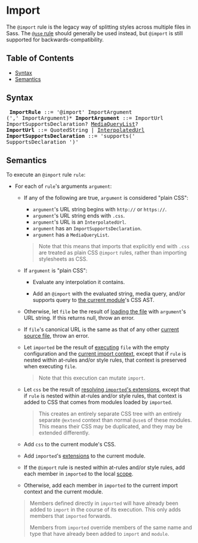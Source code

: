 # Import

The `@import` rule is the legacy way of splitting styles across multiple files
in Sass. The [`@use` rule][] should generally be used instead, but `@import` is
still supported for backwards-compatibility.

[`@use` rule]: use.md

## Table of Contents

* [Syntax](#syntax)
* [Semantics](#semantics)

## Syntax

<x><pre>
**ImportRule**                ::= '@import' ImportArgument (',' ImportArgument)*
**ImportArgument**            ::= ImportUrl ImportSupportsDeclaration? [MediaQueryList][]?
**ImportUrl**                 ::= QuotedString | [InterpolatedUrl][]
**ImportSupportsDeclaration** ::= 'supports(' SupportsDeclaration ')'
</pre></x>

[InterpolatedUrl]: ../syntax.md#InterpolatedUrl
[MediaQueryList]: media.md#syntax

## Semantics

To execute an `@import` rule `rule`:

* For each of `rule`'s arguments `argument`:

  * If any of the following are true, `argument` is considered "plain CSS":

    * `argument`'s URL string begins with `http://` or `https://`.
    * `argument`'s URL string ends with `.css`.
    * `argument`'s URL is an `InterpolatedUrl`.
    * `argument` has an `ImportSupportsDeclaration`.
    * `argument` has a `MediaQueryList`.

    > Note that this means that imports that explicitly end with `.css` are
    > treated as plain CSS `@import` rules, rather than importing stylesheets as
    > CSS.

  * If `argument` is "plain CSS":

    * Evaluate any interpolation it contains.

    * Add an `@import` with the evaluated string, media query, and/or supports
      query to [the current module][]'s CSS AST.

  * Otherwise, let `file` be the result of [loading the file][] with
    `argument`'s URL string. If this returns null, throw an error.

  * If `file`'s canonical URL is the same as that of any other [current source
    file][], throw an error.

  * Let `imported` be the result of [executing][] `file` with the empty
    configuration and the [current import context][], except that if
    `rule` is nested within at-rules and/or style rules, that context is
    preserved when executing `file`.

    > Note that this execution can mutate `import`.

  * Let `css` be the result of [resolving `imported`'s extensions][], except
    that if `rule` is nested within at-rules and/or style rules, that context is
    added to CSS that comes from modules loaded by `imported`.

    > This creates an entirely separate CSS tree with an entirely separate
    > `@extend` context than normal `@use`s of these modules. This means their
    > CSS may be duplicated, and they may be extended differently.

  * Add `css` to the current module's CSS.

  * Add `imported`'s [extensions][] to the current module.

   * If the `@import` rule is nested within at-rules and/or style rules, add each
     member in `imported` to the local [scope][].

   * Otherwise, add each member in `imported` to the current import context and
     the current module.

    > Members defined directly in `imported` will have already been added to
    > `import` in the course of its execution. This only adds members that
    > `imported` forwards.
    >
    > Members from `imported` override members of the same name and type that
    > have already been added to `import` and `module`.

  [the current module]: ../spec.md#current-module
  [loading the file]: ../modules.md#loading-a-source-file
  [current source file]: ../spec.md#current-source-file
  [executing]: ../spec.md#executing-a-file
  [current import context]: ../spec.md#current-import-context
  [resolving `imported`'s extensions]: extend.md#resolving-a-modules-extensions
  [extensions]: extend.md#extension
  [scope]: ../variables.md#scope
